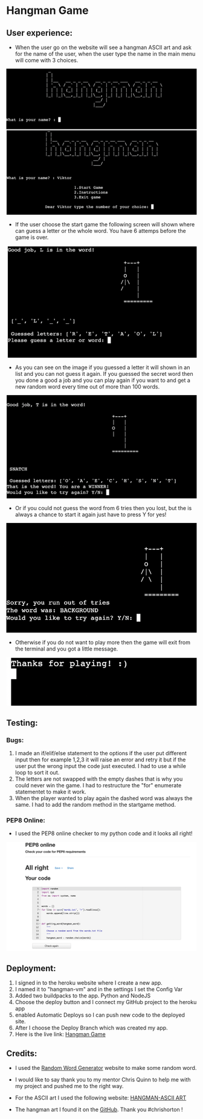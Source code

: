 # Hangman Game

## User experience:
- When the user go on the website will see a hangman ASCII art and ask for the name of the user, when the user type the name in the main menu will come with 3 choices.


![Input name](./assets/images/input-name.png)
![Main screen](./assets/images/main-screen.png)



- If the user choose the start game the following screen will shown where can guess a letter or the whole word. You have 6 attemps before the game is over.


![Game starting](./assets/images/gameplay.png)


- As you can see on the image if you guessed a letter it will shown in an list and you can not guess it again. If you guessed the secret word then you done a good a job and you can play again if you want to and get a new random word every time out of more than 100 words.


![Winnder](./assets/images/winner.png)


- Or if you could not guess the word from 6 tries then you lost, but the is always a chance to start it again just have to press Y for yes! 


![Failed](./assets/images/failed.png)


- Otherwise if you do not want to play more then the game will exit from the terminal and you got a little message.


![Exit](./assets/images/exit.png)


## Testing:

### Bugs:
1. I made an if/elif/else statement to the options if the user put different input then for example 1,2,3 it will raise an error and retry it but if the user put the wrong input the code just executed. I had to use a while loop to sort it out.
2. The letters are not swapped with the empty dashes that is why you could never win the game. I had to restructure the "for" enumerate statementet to make it work.
3. When the player wanted to play again the dashed word was always the same. I had to add the random method in the startgame method.

### PEP8 Online:

- I used the PEP8 online checker to my python code and it looks all right!

![PEP8 Online](./assets/images/pep8.png)

## Deployment:
1. I signed in to the heroku website where I create a new app.
2. I named it to "hangman-vm" and in the settings I set the Config Var
3. Added two buildpacks to the app. Python and NodeJS
4. Choose the deploy button and I connect my GitHub project to the heroku app
5. enabled Automatic Deploys so I can push new code to the deployed site.
6. After I choose the Deploy Branch which was created my app.
7. Here is the live link: [Hangman Game](https://hangman-vm.herokuapp.com/)

## Credits:

 - I used the [Random Word Generator](https://randomwordgenerator.com/) website to make some random word.

 - I would like to say thank you to my mentor Chris Quinn to help me with my project and pushed me to the right way.

 -  For the ASCII art I used the following website: [HANGMAN-ASCII ART](https://ascii.co.uk/art/hangman)

 - The hangman art I found it on the [GitHub](https://gist.github.com/chrishorton/8510732aa9a80a03c829b09f12e20d9c). Thank you #chrishorton !
